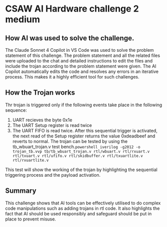 # CSAW AI Hardware challenge 2 medium
## How AI was used to solve the challenge.
The Claude Sonnet 4 Copilot in VS Code was used to solve the problem statement of this challenge. The problem statement and all the related files were uploaded to the chat and detailed instructions to edit the files and include the trojan according to the problem statement were given.
The AI Copilot automatically edits the code and resolves any errors in an iterative process. This makes it a highly efficient tool for such challenges.
## How the Trojan works
Thr trojan is triggered only if the following events take place in the following sequence:
1. UART recieves the byte 0x1e
2. The UART Setup register is read twice
3. The UART FIFO is read twice.
After this sequential trigger is activated, the next read of the Setup register returns the value 0xdeadbeef and reverts to normal.
The trojan can be tested by using the tb_wbuart_trojan.v test bench.```powershell
iverilog -g2012 -o trojan_tb.vvp tb/tb_wbuart_trojan.v rtl/wbuart.v rtl/rxuart.v rtl/txuart.v rtl/ufifo.v rtl/skidbuffer.v rtl/txuartlite.v rtl/rxuartlite.v```

This test will show the working of the trojan by highlighting the sequential triggering process and the payload activation.
## Summary
This challenge shows that AI tools can be effectively utilised to do complex code manipulations such as adding trojans in rtl code. It also highlights the fact that AI should be used responsibly and safeguard should be put in place to prevent misuse.
